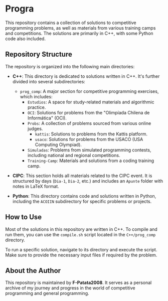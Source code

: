 # Progra

This repository contains a collection of solutions to competitive programming problems, as well as materials from various training camps and competitions. The solutions are primarily in C++, with some Python code also included.

## Repository Structure

The repository is organized into the following main directories:

*   **C++**: This directory is dedicated to solutions written in C++. It's further divided into several subdirectories:
    *   `prog_comp`: A major section for competitive programming exercises, which includes:
        *   `Estudios`: A space for study-related materials and algorithmic practice.
        *   `OCI`: Solutions for problems from the "Olimpíada Chilena de Informática" (OCI).
        *   `Probs`: A collection of problems sourced from various online judges.
            *   `kattis`: Solutions to problems from the Kattis platform.
            *   `usaco`: Solutions for problems from the USACO (USA Computing Olympiad).
        *   `Simuladas`: Problems from simulated programming contests, including national and regional competitions.
        *   `Training-Camp`: Materials and solutions from a coding training camp.

*   **CIPC**: This section holds all materials related to the CIPC event. It is structured by days (`Dia-1`, `Dia-2`, etc.) and includes an `Apunte` folder with notes in LaTeX format.

*   **Python**: This directory contains code and solutions written in Python, including the `ACOIIN` subdirectory for specific problems or projects.

## How to Use

Most of the solutions in this repository are written in C++. To compile and run them, you can use the `compile.sh` script located in the `C++/prog_comp` directory.

To run a specific solution, navigate to its directory and execute the script. Make sure to provide the necessary input files if required by the problem.

## About the Author

This repository is maintained by **F-Patata2008**. It serves as a personal archive of my journey and progress in the world of competitive programming and general programming.
